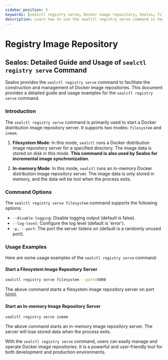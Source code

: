 ```yaml
---
sidebar_position: 5
keywords: [sealctl registry serve, Docker image repository, Sealos, filesystem mode, in-memory mode, image synchronization, container registry, Kubernetes]
description: Learn how to use the sealctl registry serve command in Sealos to manage Docker image repositories in filesystem and in-memory modes for Kubernetes environments.
---
```


# Registry Image Repository

## Sealos: Detailed Guide and Usage of `sealctl registry serve` Command

Sealos provides the `sealctl registry serve` command to facilitate the construction and management of Docker image
repositories. This document provides a detailed guide and usage examples for the `sealctl registry serve` command.

### Introduction

The `sealctl registry serve` command is primarily used to start a Docker distribution image repository server. It
supports two modes: `filesystem` and `inmem`.

1. **Filesystem Mode**: In this mode, `sealctl` runs a Docker distribution image repository server for a specified
   directory. The image data is stored on disk in this mode. **This command is also used by Sealos for incremental image
   synchronization**.

2. **In-memory Mode**: In this mode, `sealctl` runs an in-memory Docker distribution image repository server. The image
   data is only stored in memory, and the data will be lost when the process exits.

### Command Options

The `sealctl registry serve filesystem` command supports the following options:

- `--disable-logging`: Disable logging output (default is false).
- `--log-level`: Configure the log level (default is 'error').
- `-p, --port`: The port the server listens on (default is a randomly unused port).

### Usage Examples

Here are some usage examples of the `sealctl registry serve` command:

#### Start a Filesystem Image Repository Server

```bash
sealctl registry serve filesystem --port=5000
```

The above command starts a filesystem image repository server on port 5000.

#### Start an In-memory Image Repository Server

```bash
sealctl registry serve inmem
```

The above command starts an in-memory image repository server. The server will lose stored data when the process exits.

With the `sealctl registry serve` command, users can easily manage and operate Docker image repositories. It is a
powerful and user-friendly tool for both development and production environments.
